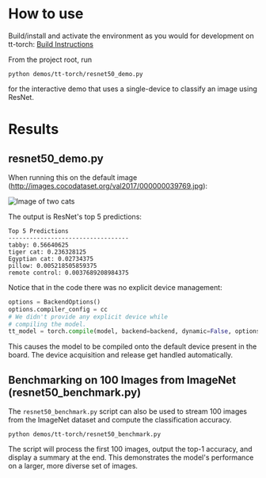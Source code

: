 # How to use
Build/install and activate the environment as you would for development on tt-torch: [Build Instructions](https://docs.tenstorrent.com/tt-torch/getting_started.html)

From the project root, run
```
python demos/tt-torch/resnet50_demo.py
```
for the interactive demo that uses a single-device to classify an image using ResNet.


# Results

## resnet50_demo.py
When running this on the default image (http://images.cocodataset.org/val2017/000000039769.jpg):

![Image of two cats](http://images.cocodataset.org/val2017/000000039769.jpg)

The output is ResNet's top 5 predictions:
```
Top 5 Predictions
----------------------------------
tabby: 0.56640625
tiger cat: 0.236328125
Egyptian cat: 0.02734375
pillow: 0.005218505859375
remote control: 0.0037689208984375
```
Notice that in the code there was no explicit device management:
```Python
options = BackendOptions()
options.compiler_config = cc
# We didn't provide any explicit device while
# compiling the model.
tt_model = torch.compile(model, backend=backend, dynamic=False, options=options)
```
This causes the model to be compiled onto the default device present in the board. The device acquisition and release get handled automatically.

## Benchmarking on 100 Images from ImageNet (resnet50_benchmark.py)

The `resnet50_benchmark.py` script can also be used to stream 100 images from the ImageNet dataset and compute the classification accuracy.
```
python demos/tt-torch/resnet50_benchmark.py
```

The script will process the first 100 images, output the top-1 accuracy, and display a summary at the end. This demonstrates the model's performance on a larger, more diverse set of images.
